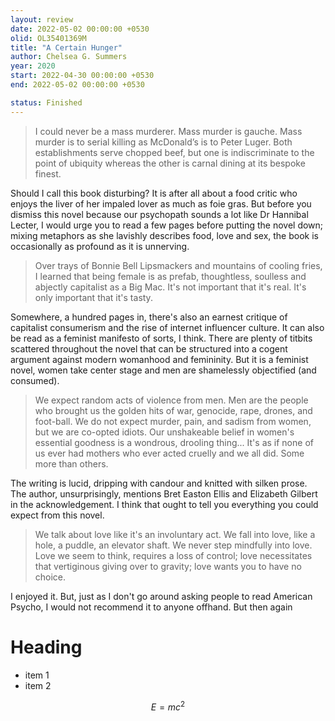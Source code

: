```yaml
---
layout: review
date: 2022-05-02 00:00:00 +0530
olid: OL35401369M
title: "A Certain Hunger"
author: Chelsea G. Summers
year: 2020
start: 2022-04-30 00:00:00 +0530
end: 2022-05-02 00:00:00 +0530

status: Finished
---
```


> I could never be a mass murderer. Mass murder is gauche. Mass murder is to serial killing as McDonald’s is to Peter Luger. Both establishments serve chopped beef, but one is indiscriminate to the point of ubiquity whereas the other is carnal dining at its bespoke finest.

Should I call this book disturbing? It is after all about a food critic who enjoys the liver of her impaled lover as much as foie gras. But before you dismiss this novel because our psychopath sounds a lot like Dr Hannibal Lecter, I would urge you to read a few pages before putting the novel down; mixing metaphors as she lavishly describes food, love and sex, the book is occasionally as profound as it is unnerving.

> Over trays of Bonnie Bell Lipsmackers and mountains of cooling fries, I learned that being female is as prefab, thoughtless, soulless and abjectly capitalist as a Big Mac. It's not important that it's real. It's only important that it's tasty.

Somewhere, a hundred pages in, there's also an earnest critique of capitalist consumerism and the rise of internet influencer culture. It can also be read as a feminist manifesto of sorts, I think. There are plenty of titbits scattered throughout the novel that can be structured into a cogent argument against modern womanhood and femininity. But it is a feminist novel, women take center stage and men are shamelessly objectified (and consumed).

> We expect random acts of violence from men. Men are the people who brought us the golden hits of war, genocide, rape, drones, and foot-ball. We do not expect murder, pain, and sadism from women, but we are co-opted idiots. Our unshakeable belief in women's essential goodness is a wondrous, drooling thing... It's as if none of us ever had mothers who ever acted cruelly and we all did. Some more than others.

The writing is lucid, dripping with candour and knitted with silken prose. The author, unsurprisingly, mentions Bret Easton Ellis and Elizabeth Gilbert in the acknowledgement. I think that ought to tell you everything you could expect from this novel.

> We talk about love like it's an involuntary act. We fall into love, like a hole, a puddle, an elevator shaft. We never step mindfully into love. Love we seem to think, requires a loss of control; love necessitates that vertiginous giving over to gravity; love wants you to have no choice.

I enjoyed it. But, just as I don't go around asking people to read American Psycho, I would not recommend it to anyone offhand. But then again


# Heading 

- item 1 
- item 2

$$ E = mc^2 $$